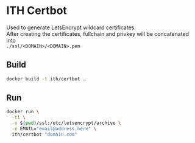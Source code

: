 # ITH Certbot

Used to generate LetsEncrypt wildcard certificates.  
After creating the certificates, fullchain and privkey will be concatenated into  
`./ssl/<DOMAIN>/<DOMAIN>.pem`

## Build

```bash
docker build -t ith/certbot .
```

## Run

```bash
docker run \
  -ti \
  -v $(pwd)/ssl:/etc/letsencrypt/archive \
  -e EMAIL="email@address.here" \
  ith/certbot "domain.com"
```